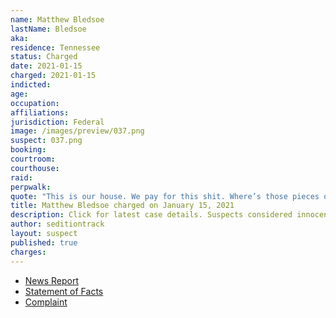 ```yaml
---
name: Matthew Bledsoe
lastName: Bledsoe
aka:
residence: Tennessee
status: Charged
date: 2021-01-15
charged: 2021-01-15
indicted:
age:
occupation:
affiliations:
jurisdiction: Federal
image: /images/preview/037.png
suspect: 037.png
booking:
courtroom:
courthouse:
raid:
perpwalk:
quote: "This is our house. We pay for this shit. Where’s those pieces of shit at?"
title: Matthew Bledsoe charged on January 15, 2021
description: Click for latest case details. Suspects considered innocent until proven guilty.
author: seditiontrack
layout: suspect
published: true
charges:
---
```

- [News Report](https://www.wkrn.com/news/local-news/2nd-tennessee-resident-arrested-for-alleged-involvement-in-capitol-riots/)
- [Statement of Facts](https://www.justice.gov/opa/page/file/1355126/download)
- [Complaint](https://www.justice.gov/opa/page/file/1355121/download)
